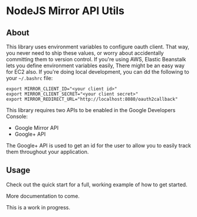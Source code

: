 NodeJS Mirror API Utils
==========================


## About

This library uses environment variables to configure oauth client. That way, you never need to ship
these values, or worry about accidentally committing them to version control. If you're using AWS,
Elastic Beanstalk lets you define environment variables easily, There might be an easy way for EC2
also. If you're doing local development, you can dd the following to your `~/.bashrc` file:

    export MIRROR_CLIENT_ID="<your client id>"
    export MIRROR_CLIENT_SECRET="<your client secret>"
    export MIRROR_REDIRECT_URL="http://localhost:8080/oauth2callback"

This library requires two APIs to be enabled in the Google Developers Console:

* Google Mirror API
* Google+ API

The Google+ API is used to get an id for the user to allow you to easily track them throughout your 
application.

## Usage

Check out the quick start for a full, working example of how to get started. 

More documentation to come.

This is a work in progress.
